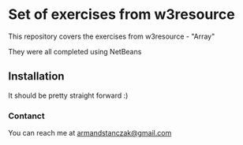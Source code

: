 # Set of exercises from w3resource

This repository covers the exercises from w3resource - "Array"

They were all completed using NetBeans

## Installation

It should be pretty straight forward :)

### Contanct

You can reach me at armandstanczak@gmail.com
